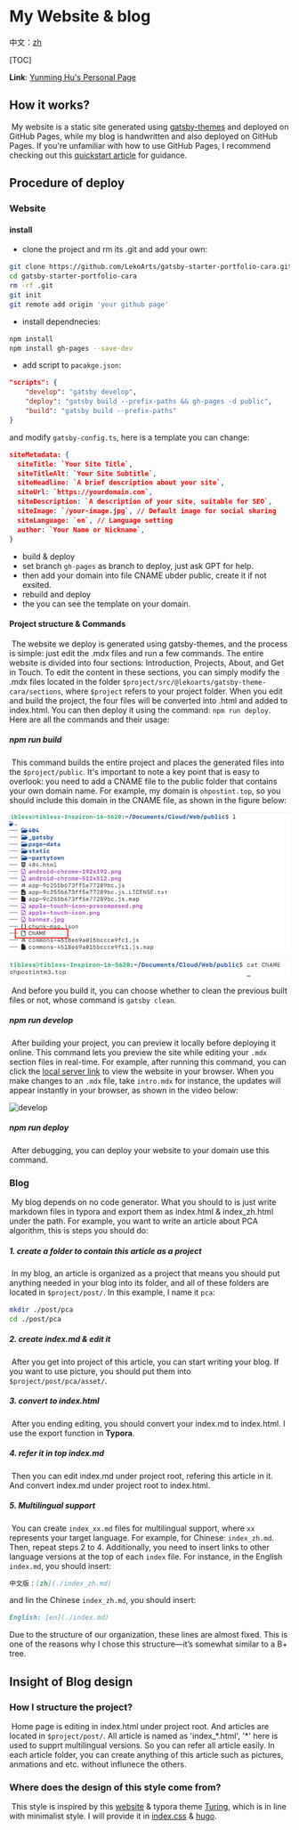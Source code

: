 # My Website & blog

中文：[zh](./index_zh.html)

[TOC]



**Link**: [Yunming Hu's Personal Page](https://ohpostintm3.top)

## How it works?

​	My website is a static site generated using [gatsby-themes](https://github.com/LekoArts/gatsby-themes) and deployed on GitHub Pages, while my blog is handwritten and also deployed on GitHub Pages. If you're unfamiliar with how to use GitHub Pages, I recommend checking out this [quickstart article](https://docs.github.com/en/pages/quickstart) for guidance. 



## Procedure of deploy

### Website

#### install 

- clone the project and rm its .git and add your own: 

```bash
git clone https://github.com/LekoArts/gatsby-starter-portfolio-cara.git
cd gatsby-starter-portfolio-cara
rm -rf .git
git init 
git remote add origin 'your github page'
```

- install dependnecies:

```bash
npm install
npm install gh-pages --save-dev
```

- add script to `pacakge.json`: 

```json
"scripts": {
    "develop": "gatsby develop",
    "deploy": "gatsby build --prefix-paths && gh-pages -d public",
    "build": "gatsby build --prefix-paths"
}
```

and modify `gatsby-config.ts`, here is a template you can change: 

```json
siteMetadata: {
  siteTitle: `Your Site Title`,
  siteTitleAlt: `Your Site Subtitle`,
  siteHeadline: `A brief description about your site`,
  siteUrl: `https://yourdomain.com`,
  siteDescription: `A description of your site, suitable for SEO`,
  siteImage: `/your-image.jpg`, // Default image for social sharing
  siteLanguage: `en`, // Language setting
  author: `Your Name or Nickname`,
}
```

- build & deploy
- set branch `gh-pages` as branch to deploy, just ask GPT for help. 
- then add your domain into file CNAME ubder public, create it if not exsited.
- rebuild and deploy
- the you can see the template on your domain.

#### Project structure & Commands

​	The website we deploy is generated using gatsby-themes, and the process is simple: just edit the .mdx files and run a few commands. The entire website is divided into four sections: Introduction, Projects, About, and Get in Touch. To edit the content in these sections, you can simply modify the .mdx files located in the folder `$project/src/@lekoarts/gatsby-theme-cara/sections`, where `$project` refers to your project folder. When you edit and build the project, the four files will be converted into .html and added to index.html. You can then deploy it using the command: `npm run deploy`. Here are all the commands and their usage:

##### npm run build

​	This command builds the entire project and places the generated files into the `$project/public`. It's important to note a key point that is easy to overlook: you need to add a CNAME file to the public folder that contains your own domain name. For example, my domain is `ohpostint.top`, so you should include this domain in the CNAME file, as shown in the figure below:

![CNAME in public folder](./asset/1.png)

![content in CNAME](./asset/2.png)

​	And before you build it, you can choose whether to clean the previous built files or not, whose command is `gatsby clean`. 



##### npm run develop 

​	After building your project, you can preview it locally before deploying it online. This command lets you preview the site while editing your `.mdx` section files in real-time. For example, after running this command, you can click the [local server link](http://localhost:8000/) to view the website in your browser. When you make changes to an `.mdx` file, take `intro.mdx` for instance, the updates will appear instantly in your browser, as shown in the video below: 

![develop](./asset/develop.gif)

##### npm run deploy

​	After debugging, you can deploy your website to your domain use this command.

### Blog

​	My blog depends on no code generator. What you should to is just write markdown files in typora and export them as index.html & index_zh.html under the path. For example, you want to write an article about PCA algorithm, this is steps you should do:

##### 1. create a folder to contain this article as a project

​	In my blog, an article is organized as a project that means you should put anything needed in your blog into its folder, and all of these folders are located in `$project/post/`. In this example, I name it `pca`: 

```bash
mkdir ./post/pca
cd ./post/pca
```

##### 2. create index.md & edit it

​	After you get into project of this article, you can start writing your blog. If you want to use picture, you should put them into `$project/post/pca/asset/`. 

##### 3. convert to index.html

​	After you ending editing, you should convert your index.md to index.html. I use the export function in **Typora**.

##### 4. refer it in top index.md

​	Then you can edit index.md under project root, refering this article in it. And convert index.md under project root to index.html.

##### 5. Multilingual support

​	You can create `index_xx.md` files for multilingual support, where `xx` represents your target language. For example, for Chinese: `index_zh.md`. Then, repeat steps 2 to 4. Additionally, you need to insert links to other language versions at the top of each `index` file. For instance, in the English `index.md`, you should insert:

```markdown
中文版：[zh](./index_zh.md)
```

and Iin the Chinese `index_zh.md`, you should insert:

```markdown
English: [en](./index.md)
```

Due to the structure of our organization, these lines are almost fixed. This is one of the reasons why I chose this structure—it’s somewhat similar to a B+ tree.

## Insight of Blog design

### How I structure the project?

​	Home page is editing in index.html under project root. And articles are located in `$project/post/`.  All article is named as 'index_*.html', '\*' here is used to supprt multilingual versions. So you can refer all article easily. In each article folder, you can create anything of this article such as pictures, anmations and etc. without influnece the others.

### Where does the design of this style come from?

​	This style is inspired by this [website](https://sites.math.washington.edu//~morrow/mcm/mcm.html) & typora theme [Turing](https://theme.typora.io/theme/Turing/), which is in line with minimalist style. I will provide it in [index.css](./css/index.css) & [hugo](./css/hugo.css). 